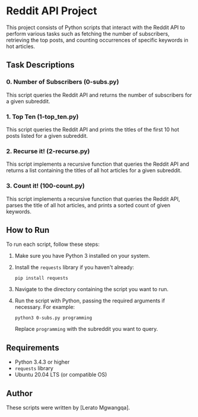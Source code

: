 # Reddit API Project

This project consists of Python scripts that interact with the Reddit API to perform various tasks such as fetching the number of subscribers, retrieving the top posts, and counting occurrences of specific keywords in hot articles.

## Task Descriptions

### 0. Number of Subscribers (0-subs.py)

This script queries the Reddit API and returns the number of subscribers for a given subreddit.

### 1. Top Ten (1-top_ten.py)

This script queries the Reddit API and prints the titles of the first 10 hot posts listed for a given subreddit.

### 2. Recurse it! (2-recurse.py)

This script implements a recursive function that queries the Reddit API and returns a list containing the titles of all hot articles for a given subreddit.

### 3. Count it! (100-count.py)

This script implements a recursive function that queries the Reddit API, parses the title of all hot articles, and prints a sorted count of given keywords.

## How to Run

To run each script, follow these steps:

1. Make sure you have Python 3 installed on your system.

2. Install the `requests` library if you haven't already:
   ```
   pip install requests
   ```

3. Navigate to the directory containing the script you want to run.

4. Run the script with Python, passing the required arguments if necessary. For example:
   ```
   python3 0-subs.py programming
   ```

   Replace `programming` with the subreddit you want to query.

## Requirements

- Python 3.4.3 or higher
- `requests` library
- Ubuntu 20.04 LTS (or compatible OS)

## Author

These scripts were written by [Lerato Mgwangqa].
